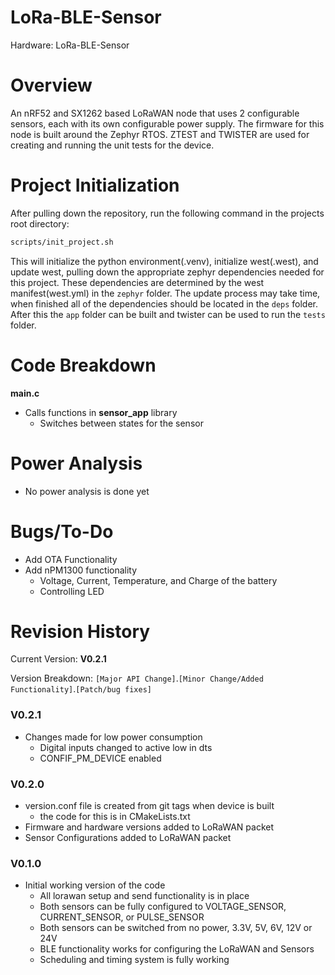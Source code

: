 # LoRa-BLE-Sensor
Hardware: LoRa-BLE-Sensor

# Overview
An nRF52 and SX1262 based LoRaWAN node that uses 2 configurable sensors, each with its own configurable power supply. The firmware for this node is built around the Zephyr RTOS. 
ZTEST and TWISTER are used for creating and running the unit tests for the device.

# Project Initialization

After pulling down the repository, run the following command in the projects root directory:

```bash
scripts/init_project.sh
```

This will initialize the python environment(.venv), initialize west(.west), and update west, pulling down the appropriate zephyr dependencies needed for this project. These dependencies are determined by the west manifest(west.yml) in the ``zephyr`` folder. The update process may take time, when finished all of the dependencies should be located in the ``deps`` folder. After this the ``app`` folder can be built and twister can be used to run the ``tests`` folder.

# Code Breakdown
**main.c** 
- Calls functions in **sensor_app** library
  * Switches between states for the sensor

# Power Analysis
- No power analysis is done yet

# Bugs/To-Do
- Add OTA Functionality
- Add nPM1300 functionality
  * Voltage, Current, Temperature, and Charge of the battery
  * Controlling LED

# Revision History
Current Version: **V0.2.1**

Version Breakdown: `[Major API Change]`.`[Minor Change/Added Functionality]`.`[Patch/bug fixes]`

### V0.2.1
- Changes made for low power consumption
  * Digital inputs changed to active low in dts 
  * CONFIF_PM_DEVICE enabled

### V0.2.0
- version.conf file is created from git tags when device is built
  * the code for this is in CMakeLists.txt
- Firmware and hardware versions added to LoRaWAN packet
- Sensor Configurations added to LoRaWAN packet

### V0.1.0
- Initial working version of the code
  * All lorawan setup and send functionality is in place
  * Both sensors can be fully configured to VOLTAGE_SENSOR, CURRENT_SENSOR, or PULSE_SENSOR
  * Both sensors can be switched from no power, 3.3V, 5V, 6V, 12V or 24V
  * BLE functionality works for configuring the LoRaWAN and Sensors
  * Scheduling and timing system is fully working
